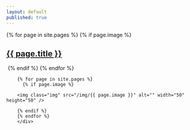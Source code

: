```yaml
---
layout: default
published: true
---
```

<p>
  <div class="home-columns">
  {% for page in site.pages %}
          {% if page.image %}
          <h2><a class="page-link" href="{{ page.url | prepend: site.baseurl }}">{{ page.title }}</a></h2>
            <img class="img" src="/img/{{ page.image }}" alt="" />
          {% endif %}
        {% endfor %}  
        </div>
        <div class="side-by-side">
        
        {% for page in site.pages %}
          {% if page.image %}
        
        <img class="img" src="/img/{{ page.image }}" alt="" width="50" height="50" />
        
        {% endif %}
        {% endfor %}  
        </div>
  </p>

